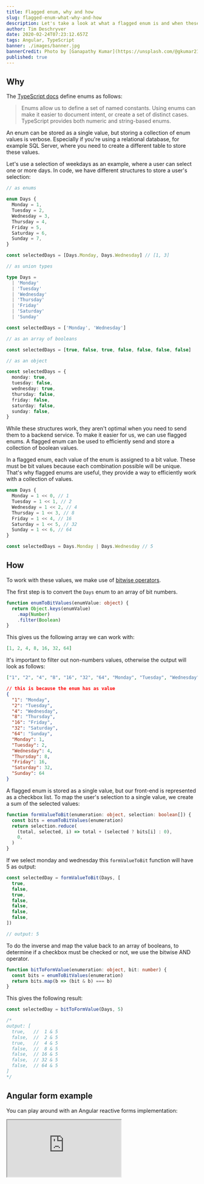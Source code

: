 ```yaml
---
title: Flagged enum, why and how
slug: flagged-enum-what-why-and-how
description: Let's take a look at what a flagged enum is and when these can be handy
author: Tim Deschryver
date: 2020-02-24T07:23:12.657Z
tags: Angular, TypeScript
banner: ./images/banner.jpg
bannerCredit: Photo by [Ganapathy Kumar](https://unsplash.com/@gkumar2175) on [Unsplash](https://unsplash.com)
published: true
---
```


## Why

The [TypeScript docs](https://www.typescriptlang.org/docs/handbook/enums.html) define enums as follows:

> Enums allow us to define a set of named constants. Using enums can make it easier to document intent, or create a set of distinct cases. TypeScript provides both numeric and string-based enums.

An enum can be stored as a single value, but storing a collection of enum values is verbose.
Especially if you're using a relational database, for example SQL Server, where you need to create a different table to store these values.

Let's use a selection of weekdays as an example, where a user can select one or more days.
In code, we have different structures to store a user's selection:

```ts
// as enums

enum Days {
  Monday = 1,
  Tuesday = 2,
  Wednesday = 3,
  Thursday = 4,
  Friday = 5,
  Saturday = 6,
  Sunday = 7,
}

const selectedDays = [Days.Monday, Days.Wednesday] // [1, 3]

// as union types

type Days =
  | 'Monday'
  | 'Tuesday'
  | 'Wednesday'
  | 'Thursday'
  | 'Friday'
  | 'Saturday'
  | 'Sunday'

const selectedDays = ['Monday', 'Wednesday']

// as an array of booleans

const selectedDays = [true, false, true, false, false, false, false]

// as an object

const selectedDays = {
  monday: true,
  tuesday: false,
  wednesday: true,
  thursday: false,
  friday: false,
  saturday: false,
  sunday: false,
}
```

While these structures work, they aren't optimal when you need to send them to a backend service.
To make it easier for us, we can use flagged enums.
A flagged enum can be used to efficiently send and store a collection of boolean values.

In a flagged enum, each value of the enum is assigned to a bit value.
These must be bit values because each combination possible will be unique.
That's why flagged enums are useful, they provide a way to efficiently work with a collection of values.

```ts
enum Days {
  Monday = 1 << 0, // 1
  Tuesday = 1 << 1, // 2
  Wednesday = 1 << 2, // 4
  Thursday = 1 << 3, // 8
  Friday = 1 << 4, // 16
  Saturday = 1 << 5, // 32
  Sunday = 1 << 6, // 64
}

const selectedDays = Days.Monday | Days.Wednesday // 5
```

## How

To work with these values, we make use of [bitwise operators](https://developer.mozilla.org/en-US/docs/Web/JavaScript/Reference/Operators/Bitwise_Operators).

The first step is to convert the `Days` enum to an array of bit numbers.

```ts
function enumToBitValues(enumValue: object) {
  return Object.keys(enumValue)
    .map(Number)
    .filter(Boolean)
}
```

This gives us the following array we can work with:

```json
[1, 2, 4, 8, 16, 32, 64]
```

It's important to filter out non-numbers values, otherwise the output will look as follows:

```json
["1", "2", "4", "8", "16", "32", "64", "Monday", "Tuesday", "Wednesday", "Thursday", "Friday", "Saturday", "Sunday"]

// this is because the enum has as value
{
  "1": "Monday",
  "2": "Tuesday",
  "4": "Wednesday",
  "8": "Thursday",
  "16": "Friday",
  "32": "Saturday",
  "64": "Sunday",
  "Monday": 1,
  "Tuesday": 2,
  "Wednesday": 4,
  "Thursday": 8,
  "Friday": 16,
  "Saturday": 32,
  "Sunday": 64
}
```

A flagged enum is stored as a single value, but our front-end is represented as a checkbox list.
To map the user's selection to a single value, we create a sum of the selected values:

```ts
function formValueToBit(enumeration: object, selection: boolean[]) {
  const bits = enumToBitValues(enumeration)
  return selection.reduce(
    (total, selected, i) => total + (selected ? bits[i] : 0),
    0,
  )
}
```

If we select monday and wednesday this `formValueToBit` function will have 5 as output:

```ts
const selectedDay = formValueToBit(Days, [
  true,
  false,
  true,
  false,
  false,
  false,
  false,
])

// output: 5
```

To do the inverse and map the value back to an array of booleans, to determine if a checkbox must be checked or not, we use the bitwise AND operator.

```ts
function bitToFormValue(enumeration: object, bit: number) {
  const bits = enumToBitValues(enumeration)
  return bits.map(b => (bit & b) === b)
}
```

This gives the following result:

```ts
const selectedDay = bitToFormValue(Days, 5)

/*
output: [
  true,   //  1 & 5
  false,  //  2 & 5
  true,   //  4 & 5
  false,  //  8 & 5
  false,  // 16 & 5
  false,  // 32 & 5
  false,  // 64 & 5
]
*/
```

## Angular form example

You can play around with an Angular reactive forms implementation:

<iframe src="https://stackblitz.com/edit/angular-enum-bits?ctl=1&embed=1&file=src/app/app.component.ts&hideExplorer=1" title="enum-bits"></iframe>
